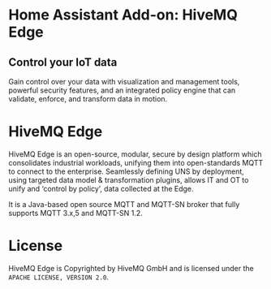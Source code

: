 # Home Assistant Add-on: HiveMQ Edge


## Control your IoT data
Gain control over your data with visualization and management tools, powerful security features, and an integrated policy engine that can validate, enforce, and transform data in motion.

# HiveMQ Edge 
HiveMQ Edge is an open-source, modular, secure by design platform which consolidates industrial workloads, unifying them into open-standards MQTT to connect to the enterprise. Seamlessly defining UNS by deployment, using targeted data model & transformation plugins, allows IT and OT to unify and ‘control by policy’, data collected at the Edge.

It is a Java-based open source MQTT and MQTT-SN broker that fully supports MQTT 3.x,5 and MQTT-SN 1.2.

# License

HiveMQ Edge is Copyrighted by HiveMQ GmbH and is licensed under the `APACHE LICENSE, VERSION 2.0`.
